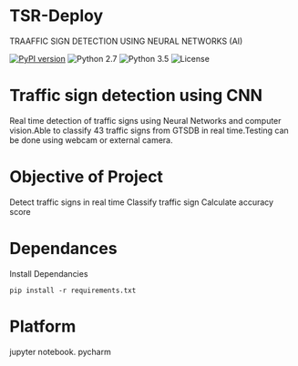 # TSR-Deploy
TRAAFFIC SIGN DETECTION USING NEURAL NETWORKS (AI)


[![PyPI version](https://badge.fury.io/py/TwitterFollowBot.svg)](https://badge.fury.io/py/TwitterFollowBot)
![Python 2.7](https://img.shields.io/badge/python-2.7-blue.svg)
![Python 3.5](https://img.shields.io/badge/python-3.5-blue.svg)
![License](https://img.shields.io/badge/license-GPLv3-blue.svg)


# Traffic sign detection using CNN

Real time detection of traffic signs using Neural Networks and computer vision.Able to 
classify 43 traffic signs from GTSDB in real time.Testing can be done using webcam or external camera.

# Objective of Project

Detect traffic signs in real time
Classify traffic sign
Calculate accuracy score

# Dependances

Install Dependancies
```
pip install -r requirements.txt

```

# Platform

jupyter notebook.
pycharm





